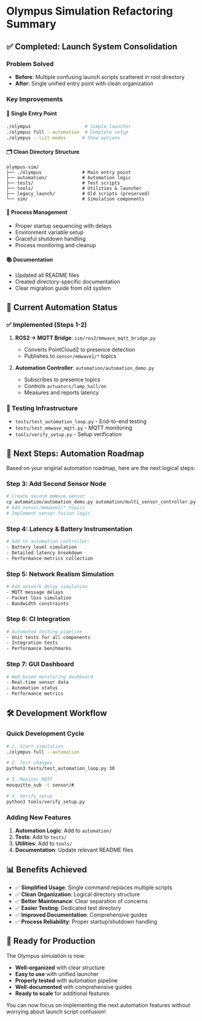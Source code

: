 # Olympus Simulation Refactoring Summary

## ✅ Completed: Launch System Consolidation

### Problem Solved
- **Before**: Multiple confusing launch scripts scattered in root directory
- **After**: Single unified entry point with clean organization

### Key Improvements

#### 🎯 Single Entry Point
```bash
./olympus                    # Simple launcher
./olympus full --automation  # Complete setup
./olympus --list-modes      # Show options
```

#### 🗂️ Clean Directory Structure
```
olympus-sim/
├── ./olympus               # Main entry point
├── automation/             # Automation logic
├── tests/                  # Test scripts  
├── tools/                  # Utilities & launcher
├── legacy_launch/          # Old scripts (preserved)
└── sim/                    # Simulation components
```

#### 🔧 Process Management
- Proper startup sequencing with delays
- Environment variable setup
- Graceful shutdown handling
- Process monitoring and cleanup

#### 📚 Documentation
- Updated all README files
- Created directory-specific documentation
- Clear migration guide from old system

## 🚀 Current Automation Status

### ✅ Implemented (Steps 1-2)
1. **ROS2 → MQTT Bridge**: `sim/ros2/mmwave_mqtt_bridge.py`
   - Converts PointCloud2 to presence detection
   - Publishes to `sensor/mmwave1/*` topics

2. **Automation Controller**: `automation/automation_demo.py`
   - Subscribes to presence topics
   - Controls `actuators/lamp_hall/on`
   - Measures and reports latency

### 🧪 Testing Infrastructure
- `tests/test_automation_loop.py` - End-to-end testing
- `tests/test_mmwave_mqtt.py` - MQTT monitoring
- `tools/verify_setup.py` - Setup verification

## 🎯 Next Steps: Automation Roadmap

Based on your original automation roadmap, here are the next logical steps:

### Step 3: Add Second Sensor Node
```bash
# Create second mmWave sensor
cp automation/automation_demo.py automation/multi_sensor_controller.py
# Add sensor/mmwave2/* topics
# Implement sensor fusion logic
```

### Step 4: Latency & Battery Instrumentation
```bash
# Add to automation controller:
- Battery level simulation
- Detailed latency breakdown
- Performance metrics collection
```

### Step 5: Network Realism Simulation
```bash
# Add network delay simulation
- MQTT message delays
- Packet loss simulation
- Bandwidth constraints
```

### Step 6: CI Integration
```bash
# Automated testing pipeline
- Unit tests for all components
- Integration tests
- Performance benchmarks
```

### Step 7: GUI Dashboard
```bash
# Web-based monitoring dashboard
- Real-time sensor data
- Automation status
- Performance metrics
```

## 🛠️ Development Workflow

### Quick Development Cycle
```bash
# 1. Start simulation
./olympus full --automation

# 2. Test changes
python3 tests/test_automation_loop.py 30

# 3. Monitor MQTT
mosquitto_sub -t sensor/#

# 4. Verify setup
python3 tools/verify_setup.py
```

### Adding New Features
1. **Automation Logic**: Add to `automation/`
2. **Tests**: Add to `tests/`
3. **Utilities**: Add to `tools/`
4. **Documentation**: Update relevant README files

## 📊 Benefits Achieved

- ✅ **Simplified Usage**: Single command replaces multiple scripts
- ✅ **Clean Organization**: Logical directory structure
- ✅ **Better Maintenance**: Clear separation of concerns
- ✅ **Easier Testing**: Dedicated test directory
- ✅ **Improved Documentation**: Comprehensive guides
- ✅ **Process Reliability**: Proper startup/shutdown handling

## 🎉 Ready for Production

The Olympus simulation is now:
- **Well-organized** with clear structure
- **Easy to use** with unified launcher
- **Properly tested** with automation pipeline
- **Well-documented** with comprehensive guides
- **Ready to scale** for additional features

You can now focus on implementing the next automation features without worrying about launch script confusion!
